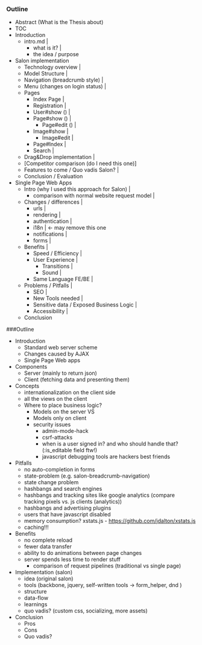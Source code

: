 ### Outline

- Abstract (What is the Thesis about)
- TOC
- Introduction
  - intro.md |
    - what is it? |
    - the idea / purpose 
- Salon implementation
  - Technology overview |
  - Model Structure |
  - Navigation (breadcrumb style) |
  - Menu (changes on login status) |
  - Pages
    - Index Page |
    - Registration |
    - User#show () |
    - Page#show () |
      - Page#edit () |
    - Image#show |
      - Image#edit |
    - Page#Index |
    - Search |
  - Drag&Drop implementation |
  - [Competitor comparison (do I need this one)]
  - Features to come / Quo vadis Salon? |
  - Conclusion / Evaluation
- Single Page Web Apps
  - Intro (why I used this approach for Salon) |
    - comparison with normal website request model |
  - Changes / differences |
    - urls |
    - rendering |
    - authentication |
    - i18n | <- may remove this one
    - notifications |
    - forms |
  - Benefits |
    - Speed / Efficiency |
    - User Experience |
      - Transitions |
      - Sound |
    - Same Language FE/BE |
  - Problems / Pitfalls |
    - SEO |
    - New Tools needed |
    - Sensitive data / Exposed Business Logic |
    - Accessibility |
  - Conclusion 

###Outline
- Introduction
  - Standard web server scheme
  - Changes caused by AJAX
  - Single Page Web apps
- Components
  - Server (mainly to return json)
  - Client (fetching data and presenting them)
- Concepts
  - internationalization on the client side
  - all the views on the client
  - Where to place business logic?
    - Models on the server VS
    - Models only on client
    - security issues
      - admin-mode-hack
      - csrf-attacks
      - when is a user signed in? and who should handle that? (:is_editable field ftw!)
      - javascript debugging tools are hackers best friends
- Pitfalls
  - no auto-completion in forms
  - state-problem (e.g. salon-breadcrumb-navigation)
  - state change problem
  - hashbangs and search engines
  - hashbangs and tracking sites like google analytics (compare tracking pixels vs. js clients (analytics))
  - hashbangs and advertising plugins
  - users that have javascript disabled
  - memory consumption? xstats.js - https://github.com/jdalton/xstats.js
  - caching!!!
- Benefits
  - no complete reload 
  - fewer data transfer
  - ability to do animations between page changes
  - server spends less time to render stuff
    - comparison of request pipelines (traditional vs single page)
- Implementation (salon)
  - idea (original salon)
  - tools (backbone, jquery, self-written tools -> form_helper, dnd )
  - structure
  - data-flow
  - learnings
  - quo vadis? (custom css, socializing, more assets)
- Conclusion
  - Pros
  - Cons
  - Quo vadis?